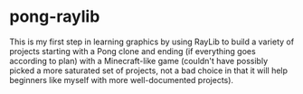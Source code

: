# pong-raylib
This is my first step in learning graphics by using RayLib to build a variety of projects starting with a Pong clone and ending (if everything goes according to plan) with a Minecraft-like game (couldn't have possibly picked a more saturated set of projects, not a bad choice in that it will help beginners like myself with more well-documented projects).
